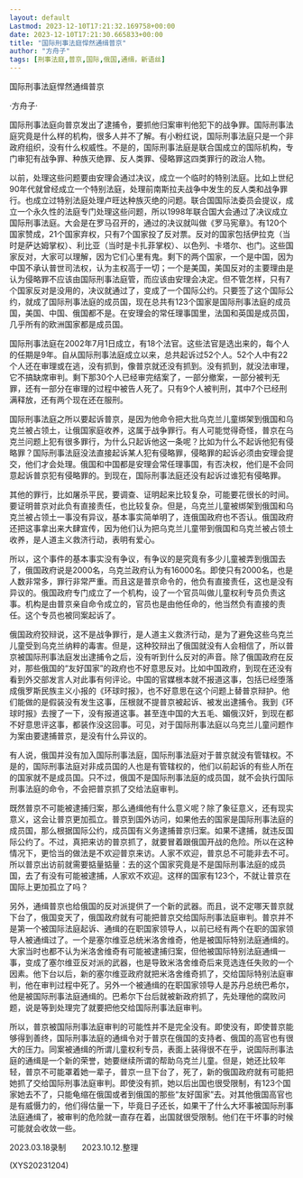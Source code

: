 ```yaml
---
layout: default
Lastmod: 2023-12-10T17:21:32.169758+00:00
date: 2023-12-10T17:21:30.665833+00:00
title: "国际刑事法庭悍然通缉普京"
author: "方舟子"
tags: [刑事法庭,普京,国际,俄国,通缉，新语丝]
---
```


国际刑事法庭悍然通缉普京

·方舟子·

国际刑事法庭向普京发出了逮捕令，要抓他归案审判他犯下的战争罪。国际刑事法庭究竟是什么样的机构，很多人并不了解。有小粉红说，国际刑事法庭只是一个非政府组织，没有什么权威性。不是的，国际刑事法庭是联合国成立的国际机构，专门审犯有战争罪、种族灭绝罪、反人类罪、侵略罪这四类罪行的政治人物。

以前，处理这些问题要由安理会通过决议，成立一个临时的特别法庭。比如上世纪90年代就曾经成立一个特别法庭，处理前南斯拉夫战争中发生的反人类和战争罪行。也成立过特别法庭处理卢旺达种族灭绝的问题。联合国国际法委员会提议，成立一个永久性的法庭专门处理这些问题，所以1998年联合国大会通过了决议成立国际刑事法庭。大会是在罗马召开的，通过的决议就叫做《罗马宪章》。有120个国家赞成，21个国家弃权，只有7个国家投了反对票。反对的国家包括伊拉克（当时是萨达姆掌权）、利比亚（当时是卡扎菲掌权）、以色列、卡塔尔、也门。这些国家反对，大家可以理解，因为它们心里有鬼。剩下的两个国家，一个是中国，因为中国不承认普世司法权，认为主权高于一切；一个是美国，美国反对的主要理由是认为侵略罪不应该由国际刑事法庭管，而应该由安理会决定。但不管怎样，只有7个国家反对是没用的，决议就通过了，变成了一个国际公约。只要签了这个国际公约，就成了国际刑事法庭的成员国，现在总共有123个国家是国际刑事法庭的成员国，美国、中国、俄国都不是。在安理会的常任理事国里，法国和英国是成员国，几乎所有的欧洲国家都是成员国。

国际刑事法庭在2002年7月1日成立，有18个法官。这些法官是选出来的，每个人的任期是9年。自从国际刑事法庭成立以来，总共起诉过52个人。52个人中有22个人还在审理或在逃，没有抓到，像普京就还没有抓到。没有抓到，就没法审理，它不搞缺席审判。剩下那30个人已经审完结案了，一部分撤案，一部分被判无罪，还有一部分在审理的过程中被告人死了。只有9个人被判刑，其中7个已经刑满释放，还有两个现在还在服刑。

国际刑事法庭之所以要起诉普京，是因为他命令把大批乌克兰儿童绑架到俄国和乌克兰被占领土，让俄国家庭收养，这属于战争罪行。有人可能觉得奇怪，普京在乌克兰问题上犯有很多罪行，为什么只起诉他这一条呢？比如为什么不起诉他犯有侵略罪？国际刑事法庭没法直接起诉某人犯有侵略罪，侵略罪的起诉必须由安理会提交，他们才会处理。俄国和中国都是安理会常任理事国，有否决权，他们是不会同意起诉普京犯有侵略罪的。到现在，国际刑事法庭还没有起诉过谁犯有侵略罪。

其他的罪行，比如屠杀平民，要调查、证明起来比较复杂，可能要花很长的时间。要证明普京对此负有直接责任，也比较复杂。但是，乌克兰儿童被绑架到俄国和乌克兰被占领土一事没有异议，基本事实简单明了，连俄国政府也不否认。俄国政府还把这事拿出来大肆宣传，因为他们认为把乌克兰儿童带到俄国和乌克兰被占领土收养，是人道主义救济行动，表明有爱心。

所以，这个事件的基本事实没有争议，有争议的是究竟有多少儿童被弄到俄国去了，俄国政府说是2000名，乌克兰政府认为有16000名。即使只有2000名，也是人数非常多，罪行非常严重。而且这是普京命令的，他负有直接责任，这也是没有异议的。俄国政府专门成立了一个机构，设了一个官员叫做儿童权利专员负责这事。机构是由普京亲自命令成立的，官员也是由他任命的，他当然负有直接的责任。这个专员也被同案起诉了。

俄国政府狡辩说，这不是战争罪行，是人道主义救济行动，是为了避免这些乌克兰儿童受到乌克兰纳粹的毒害。但是，这种狡辩出了俄国就没有人会相信了，所以普京被国际刑事法庭发出逮捕令之后，没有听到什么反对的声音。除了俄国政府在反对，那些俄国的“友好国家”的政府也不好意思反对。比如中国政府，到现在还没有看到外交部发言人对此事有何评论。中国的官媒根本就不报道这事，包括已经堕落成俄罗斯民族主义小报的《环球时报》，也不好意思在这个问题上替普京辩护。他们能做的是假装没有发生这事，压根就不提普京被起诉、被发出逮捕令。我到《环球时报》去搜了一下，没有报道这事。甚至连中国的大五毛、媚俄汉奸，到现在都不好意思评这事，都装作没这回事。可见，对于国际刑事法庭以乌克兰儿童问题作为案由要逮捕普京，是没有什么异议的。

有人说，俄国并没有加入国际刑事法庭，国际刑事法庭对于普京就没有管辖权。不是的，国际刑事法庭对非成员国的人也是有管辖权的，他们以前起诉的有些人所在的国家就不是成员国。只不过，俄国不是国际刑事法庭的成员国，就不会执行国际刑事法庭的命令，不会把普京抓了交给法庭审判。

既然普京不可能被逮捕归案，那么通缉他有什么意义呢？除了象征意义，还有现实意义，这会让普京更加孤立。普京到国外访问，如果他去的国家是国际刑事法庭的成员国，那么根据国际公约，成员国有义务逮捕普京归案。如果不逮捕，就违反国际公约了。不过，真把来访的普京抓了，就要冒着跟俄国开战的危险。所以在这种情况下，更恰当的做法是不欢迎普京来访。人家不欢迎，普京总不可能非去不可。所以普京出访前就需要掂量掂量：去的这个国家究竟是不是国际刑事法庭的成员国，去了有没有可能被逮捕，人家欢不欢迎。这样的国家有123个，不就让普京在国际上更加孤立了吗？

另外，通缉普京也给俄国的反对派提供了一个新的武器。而且，说不定哪天普京就下台了，俄国变天了，俄国政府就有可能把普京交给国际刑事法庭审判。普京并不是第一个被国际法庭起诉、通缉的在职国家领导人，以前已经有两个在职的国家领导人被通缉过了。一个是塞尔维亚总统米洛舍维奇，他是被国际特别法庭通缉的。大家当时也都不认为米洛舍维奇有可能被逮捕归案，但他被国际特别法庭通缉一事，变成了塞尔维亚反对派的武器，也是导致米洛舍维奇后来竞选连任失败的一个因素。他下台以后，新的塞尔维亚政府就把米洛舍维奇抓了，交给国际特别法庭审判，他在审判过程中死了。另外一个被通缉的在职国家领导人是苏丹总统巴希尔，他是被国际刑事法庭通缉的。巴希尔下台后就被新政府抓了，先处理他的腐败问题，说是等到处理完了就要把他交给国际刑事法庭审判。

所以，普京被国际刑事法庭审判的可能性并不是完全没有。即使没有，即使普京能够得到善终，国际刑事法庭的通缉令对于普京在俄国的支持者、俄国的高官也有很大的压力。同案被通缉的所谓儿童权利专员，表面上装得很不在乎，说国际刑事法庭的通缉是一个新的荣誉，她要继续所谓的帮助乌克兰儿童。但是，她还比较年轻，普京不可能罩着她一辈子，普京一旦下台了，死了，新的俄国政府就有可能把她抓了交给国际刑事法庭审判。即使没有抓，她以后出国也很受限制，有123个国家她去不了，只能龟缩在俄国或者到俄国的那些“友好国家”去。对其他俄国高官也是有威慑力的，他们得估量一下，毕竟日子还长，如果干了什么大坏事被国际刑事法庭通缉了，被审判的危险就一直存在着，出国就很受限制。他们在干坏事的时候可能就会收敛一些。

2023.03.18录制　　2023.10.12.整理

(XYS20231204)


